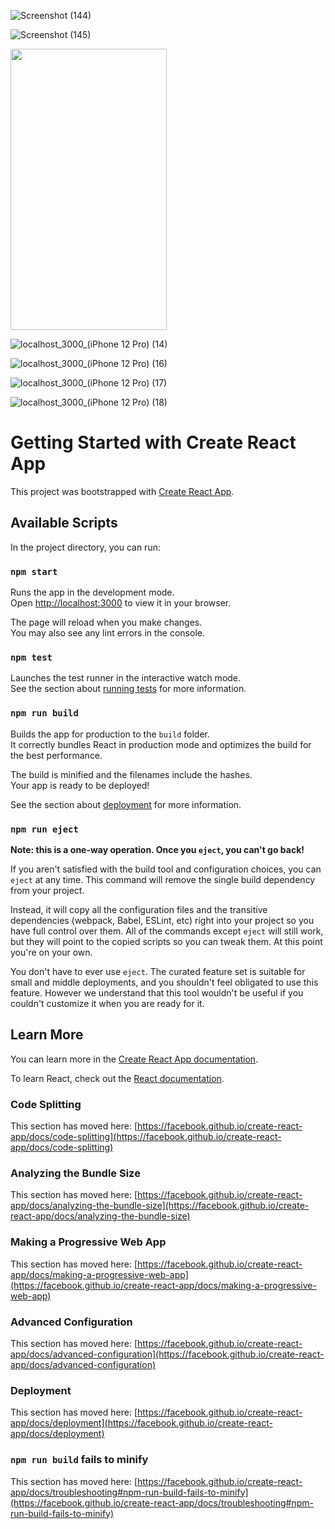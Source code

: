 ![Screenshot (144)](https://user-images.githubusercontent.com/113184805/208427787-12c5ae57-2382-4c45-a997-1caebfb53c2e.png)

![Screenshot (145)](https://user-images.githubusercontent.com/113184805/208427810-05e1a78a-2fcb-4076-aeca-138e865af2b0.png)

<img src="https://user-images.githubusercontent.com/113184805/199227482-bc3634ef-2b24-4337-ba10-0e768317e95f.png" width="250" height="450](https://user-images.githubusercontent.com/113184805/208427848-67772b47-887c-4338-aa28-0c9d37fcbdc6.png">

![localhost_3000_(iPhone 12 Pro) (14)](https://user-images.githubusercontent.com/113184805/208427848-67772b47-887c-4338-aa28-0c9d37fcbdc6.png)

![localhost_3000_(iPhone 12 Pro) (16)](https://user-images.githubusercontent.com/113184805/208427883-000ef83a-9e7a-43dc-85aa-4ee544590464.png)

![localhost_3000_(iPhone 12 Pro) (17)](https://user-images.githubusercontent.com/113184805/208427894-2e4dcfcd-42cf-4ab0-90c9-8cfba2e365ab.png)

![localhost_3000_(iPhone 12 Pro) (18)](https://user-images.githubusercontent.com/113184805/208427903-56602088-e3b5-48c0-bf20-f634bdb734f0.png)

# Getting Started with Create React App

This project was bootstrapped with [Create React App](https://github.com/facebook/create-react-app).

## Available Scripts

In the project directory, you can run:

### `npm start`

Runs the app in the development mode.\
Open [http://localhost:3000](http://localhost:3000) to view it in your browser.

The page will reload when you make changes.\
You may also see any lint errors in the console.

### `npm test`

Launches the test runner in the interactive watch mode.\
See the section about [running tests](https://facebook.github.io/create-react-app/docs/running-tests) for more information.

### `npm run build`

Builds the app for production to the `build` folder.\
It correctly bundles React in production mode and optimizes the build for the best performance.

The build is minified and the filenames include the hashes.\
Your app is ready to be deployed!

See the section about [deployment](https://facebook.github.io/create-react-app/docs/deployment) for more information.

### `npm run eject`

**Note: this is a one-way operation. Once you `eject`, you can't go back!**

If you aren't satisfied with the build tool and configuration choices, you can `eject` at any time. This command will remove the single build dependency from your project.

Instead, it will copy all the configuration files and the transitive dependencies (webpack, Babel, ESLint, etc) right into your project so you have full control over them. All of the commands except `eject` will still work, but they will point to the copied scripts so you can tweak them. At this point you're on your own.

You don't have to ever use `eject`. The curated feature set is suitable for small and middle deployments, and you shouldn't feel obligated to use this feature. However we understand that this tool wouldn't be useful if you couldn't customize it when you are ready for it.

## Learn More

You can learn more in the [Create React App documentation](https://facebook.github.io/create-react-app/docs/getting-started).

To learn React, check out the [React documentation](https://reactjs.org/).

### Code Splitting

This section has moved here: [https://facebook.github.io/create-react-app/docs/code-splitting](https://facebook.github.io/create-react-app/docs/code-splitting)

### Analyzing the Bundle Size

This section has moved here: [https://facebook.github.io/create-react-app/docs/analyzing-the-bundle-size](https://facebook.github.io/create-react-app/docs/analyzing-the-bundle-size)

### Making a Progressive Web App

This section has moved here: [https://facebook.github.io/create-react-app/docs/making-a-progressive-web-app](https://facebook.github.io/create-react-app/docs/making-a-progressive-web-app)

### Advanced Configuration

This section has moved here: [https://facebook.github.io/create-react-app/docs/advanced-configuration](https://facebook.github.io/create-react-app/docs/advanced-configuration)

### Deployment

This section has moved here: [https://facebook.github.io/create-react-app/docs/deployment](https://facebook.github.io/create-react-app/docs/deployment)

### `npm run build` fails to minify

This section has moved here: [https://facebook.github.io/create-react-app/docs/troubleshooting#npm-run-build-fails-to-minify](https://facebook.github.io/create-react-app/docs/troubleshooting#npm-run-build-fails-to-minify)

